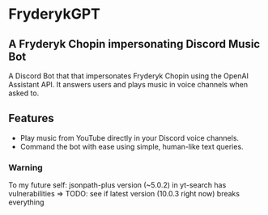 # FryderykGPT
## A Fryderyk Chopin impersonating Discord Music Bot
A Discord Bot that that impersonates Fryderyk Chopin using the OpenAI Assistant API. It answers users and plays music in voice channels when asked to.

## Features
- Play music from YouTube directly in your Discord voice channels.
- Command the bot with ease using simple, human-like text queries.

### Warning
To my future self:
jsonpath-plus version (~5.0.2) in yt-search has vulnerabilities => TODO: see if latest version (10.0.3 right now) breaks everything